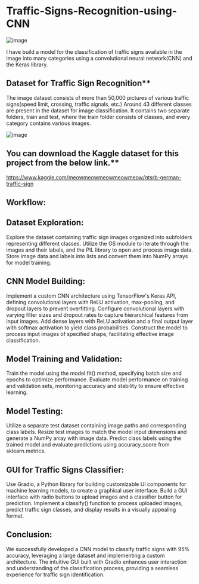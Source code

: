# Traffic-Signs-Recognition-using-CNN

![image](https://github.com/shantanufuke/Traffic-Signs-Recognition-using-CNN/assets/104629474/5078a09d-3688-4d6f-9241-733f8acc19b2)

I have build a model for the classification of traffic signs available in the image into many categories using a convolutional neural network(CNN) and the Keras library.

## Dataset for Traffic Sign Recognition**

The image dataset consists of more than 50,000 pictures of various traffic signs(speed limit, crossing, traffic signals, etc.) Around 43 different classes are present in the dataset for image classification. It contains two separate folders, train and test, where the train folder consists of classes, and every category contains various images.

![image](https://github.com/shantanufuke/Traffic-Signs-Recognition-using-CNN/assets/104629474/dfea8ac8-5e7f-40fb-8ff9-9e7785662c3d)

## You can download the Kaggle dataset for this project from the below link.**
https://www.kaggle.com/meowmeowmeowmeowmeow/gtsrb-german-traffic-sign

## Workflow:

## Dataset Exploration:

Explore the dataset containing traffic sign images organized into subfolders representing different classes.
Utilize the OS module to iterate through the images and their labels, and the PIL library to open and process image data.
Store image data and labels into lists and convert them into NumPy arrays for model training.

## CNN Model Building:

Implement a custom CNN architecture using TensorFlow's Keras API, defining convolutional layers with ReLU activation, max-pooling, and dropout layers to prevent overfitting.
Configure convolutional layers with varying filter sizes and dropout rates to capture hierarchical features from input images.
Add dense layers with ReLU activation and a final output layer with softmax activation to yield class probabilities.
Construct the model to process input images of specified shape, facilitating effective image classification.

## Model Training and Validation:

Train the model using the model.fit() method, specifying batch size and epochs to optimize performance.
Evaluate model performance on training and validation sets, monitoring accuracy and stability to ensure effective learning.

## Model Testing:

Utilize a separate test dataset containing image paths and corresponding class labels.
Resize test images to match the model input dimensions and generate a NumPy array with image data.
Predict class labels using the trained model and evaluate predictions using accuracy_score from sklearn.metrics.

## GUI for Traffic Signs Classifier:

Use Gradio, a Python library for building customizable UI components for machine learning models, to create a graphical user interface.
Build a GUI interface with radio buttons to upload images and a classifier button for prediction.
Implement a classify() function to process uploaded images, predict traffic sign classes, and display results in a visually appealing format.

## Conclusion:
We successfully developed a CNN model to classify traffic signs with 95% accuracy, leveraging a large dataset and implementing a custom architecture. The intuitive GUI built with Gradio enhances user interaction and understanding of the classification process, providing a seamless experience for traffic sign identification. 
